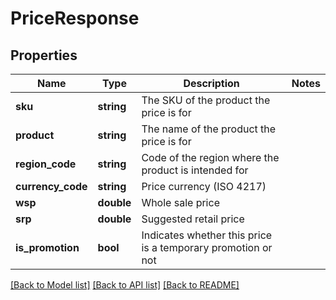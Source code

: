 # PriceResponse

## Properties
Name | Type | Description | Notes
------------ | ------------- | ------------- | -------------
**sku** | **string** | The SKU of the product the price is for | 
**product** | **string** | The name of the product the price is for | 
**region_code** | **string** | Code of the region where the product is intended for | 
**currency_code** | **string** | Price currency (ISO 4217) | 
**wsp** | **double** | Whole sale price | 
**srp** | **double** | Suggested retail price | 
**is_promotion** | **bool** | Indicates whether this price is a temporary promotion or not | 

[[Back to Model list]](../README.md#documentation-for-models) [[Back to API list]](../README.md#documentation-for-api-endpoints) [[Back to README]](../README.md)


